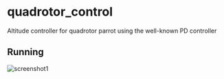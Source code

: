 # quadrotor_control
Altitude controller for quadrotor parrot using the well-known PD controller

## Running

![screenshot1](https://user-images.githubusercontent.com/32341753/56376835-3f6f5780-6209-11e9-97b0-96c485508884.png)
